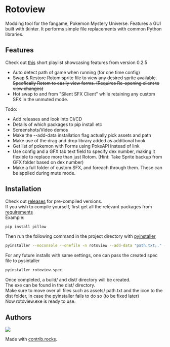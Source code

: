 
# Rotoview
Modding tool for the fangame, Pokemon Mystery Universe. Features a GUI built with tkinter.
It performs simple file replacements with common Python libraries.

## Features
Check out [this](https://www.youtube.com/watch?v=ygGPIg310BU&list=PLfWszzdLIYzkFRJujJusHGLTQFE7I8Rdp&index=1) short playlist showcasing features from version 0.2.5
- Auto detect path of game when running (for one time config)
- ~~Swap & Restore Rotom sprite file to view any desired sprite available. Specfically Rotom to easily view forms. (Requires Re-opening client to view changes)~~
- Hot swap to and from "Silent SFX Client" while retaining any custom SFX in the unmuted mode.


Todo:
- Add releases and look into CI/CD
- Details of which packages to pip install etc
- Screenshots/Video demos
- Make the --add-data installation flag actually pick assets and path
- Make use of the drag and drop library added as additional hook
- Get list of pokemon with Forms using PokeAPI instead of link
- Use config and a GFX tab text field to specify dex number, making it flexible to replace more than just Rotom. (Hint: Take Sprite backup from GFX folder based on dex number)
- Make a full folder of custom SFX, and foreach through them. These can be applied during mute mode.


## Installation

Check out [releases]() for pre-compiled versions.\
If you wish to compile yourself, first get all the relevant packages from [requirements](./requirements.txt)\
Example:
```bash
pip install pillow
```
Then run the following command in the project directory with [pyinstaller](https://pypi.org/project/pyinstaller/)

```bash
pyinstaller --noconsole --onefile -n rotoview --add-data "path.txt;." --additional-hooks-dir=. --icon=rotoview.ico main.py
```
For any future installs with same settings, one can pass the created spec file to pysintaller
```bash
pyinstaller rotoview.spec
```

Once completed, a build/ and dist/ directory will be created.\
The exe can be found in the dist/ directory.\
Make sure to move over all files such as assets/ path.txt and the icon to the dist folder, in case the pyinstaller fails to do so (to be fixed later)\
Now rotoview.exe is ready to use.

## Authors
<a href="https://github.com/veezo101/rotoview/graphs/contributors">
  <img src="https://contrib.rocks/image?repo=veezo101/rotoview" />
</a>

Made with [contrib.rocks](https://contrib.rocks).